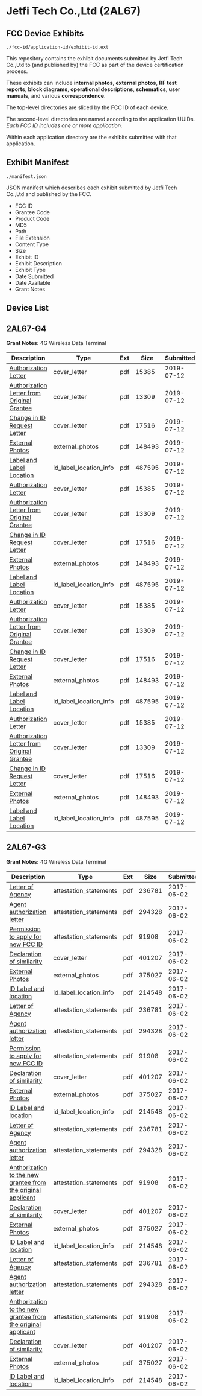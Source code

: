 # Jetfi Tech Co.,Ltd (2AL67)
## FCC Device Exhibits

```
./fcc-id/application-id/exhibit-id.ext
```

This repository contains the exhibit documents submitted by Jetfi Tech Co.,Ltd to (and published by) the FCC as part of the device certification process.

These exhibits can include **internal photos**, **external photos**, **RF test reports**, **block diagrams**, **operational descriptions**, **schematics**, **user manuals**, and various **correspondence**.

The top-level directories are sliced by the FCC ID of each device.

The second-level directories are named according to the application UUIDs. *Each FCC ID includes one or more application.*

Within each application directory are the exhibits submitted with that application. 

## Exhibit Manifest

```
./manifest.json
```

JSON manifest which describes each exhibit submitted by Jetfi Tech Co.,Ltd and published by the FCC.

- FCC ID
- Grantee Code
- Product Code
- MD5
- Path
- File Extension
- Content Type
- Size
- Exhibit ID
- Exhibit Description
- Exhibit Type
- Date Submitted
- Date Available
- Grant Notes

## Device List
## 2AL67-G4
**Grant Notes:** 4G Wireless Data Terminal

| Description | Type | Ext | Size | Submitted | Available |
| ----------- | ---- | --- | ---- | --------- | --------- |
| [Authorization Letter](2AL67-G4/2abd2456846bedf1e7c698f27074d882/4354901.pdf) | cover_letter | pdf | 15385 | 2019-07-12 | 2019-07-12 |
| [Authorization Letter from Original Grantee](2AL67-G4/2abd2456846bedf1e7c698f27074d882/4354902.pdf) | cover_letter | pdf | 13309 | 2019-07-12 | 2019-07-12 |
| [Change in ID Request Letter](2AL67-G4/2abd2456846bedf1e7c698f27074d882/4354903.pdf) | cover_letter | pdf | 17516 | 2019-07-12 | 2019-07-12 |
| [External Photos](2AL67-G4/2abd2456846bedf1e7c698f27074d882/4354904.pdf) | external_photos | pdf | 148493 | 2019-07-12 | 2019-07-12 |
| [Label and Label Location](2AL67-G4/2abd2456846bedf1e7c698f27074d882/4354905.pdf) | id_label_location_info | pdf | 487595 | 2019-07-12 | 2019-07-12 |
| [Authorization Letter](2AL67-G4/fb6c042848ca083c7b85d8b8ea079f08/4354901.pdf) | cover_letter | pdf | 15385 | 2019-07-12 | 2019-07-12 |
| [Authorization Letter from Original Grantee](2AL67-G4/fb6c042848ca083c7b85d8b8ea079f08/4354902.pdf) | cover_letter | pdf | 13309 | 2019-07-12 | 2019-07-12 |
| [Change in ID Request Letter](2AL67-G4/fb6c042848ca083c7b85d8b8ea079f08/4354903.pdf) | cover_letter | pdf | 17516 | 2019-07-12 | 2019-07-12 |
| [External Photos](2AL67-G4/fb6c042848ca083c7b85d8b8ea079f08/4354904.pdf) | external_photos | pdf | 148493 | 2019-07-12 | 2019-07-12 |
| [Label and Label Location](2AL67-G4/fb6c042848ca083c7b85d8b8ea079f08/4354905.pdf) | id_label_location_info | pdf | 487595 | 2019-07-12 | 2019-07-12 |
| [Authorization Letter](2AL67-G4/059acb5c8e426342b5f38aeeabe3be2c/4354901.pdf) | cover_letter | pdf | 15385 | 2019-07-12 | 2019-07-12 |
| [Authorization Letter from Original Grantee](2AL67-G4/059acb5c8e426342b5f38aeeabe3be2c/4354902.pdf) | cover_letter | pdf | 13309 | 2019-07-12 | 2019-07-12 |
| [Change in ID Request Letter](2AL67-G4/059acb5c8e426342b5f38aeeabe3be2c/4354903.pdf) | cover_letter | pdf | 17516 | 2019-07-12 | 2019-07-12 |
| [External Photos](2AL67-G4/059acb5c8e426342b5f38aeeabe3be2c/4354904.pdf) | external_photos | pdf | 148493 | 2019-07-12 | 2019-07-12 |
| [Label and Label Location](2AL67-G4/059acb5c8e426342b5f38aeeabe3be2c/4354905.pdf) | id_label_location_info | pdf | 487595 | 2019-07-12 | 2019-07-12 |
| [Authorization Letter](2AL67-G4/00171d3af3efe345de475c06355c8513/4354901.pdf) | cover_letter | pdf | 15385 | 2019-07-12 | 2019-07-12 |
| [Authorization Letter from Original Grantee](2AL67-G4/00171d3af3efe345de475c06355c8513/4354902.pdf) | cover_letter | pdf | 13309 | 2019-07-12 | 2019-07-12 |
| [Change in ID Request Letter](2AL67-G4/00171d3af3efe345de475c06355c8513/4354903.pdf) | cover_letter | pdf | 17516 | 2019-07-12 | 2019-07-12 |
| [External Photos](2AL67-G4/00171d3af3efe345de475c06355c8513/4354904.pdf) | external_photos | pdf | 148493 | 2019-07-12 | 2019-07-12 |
| [Label and Label Location](2AL67-G4/00171d3af3efe345de475c06355c8513/4354905.pdf) | id_label_location_info | pdf | 487595 | 2019-07-12 | 2019-07-12 |
## 2AL67-G3
**Grant Notes:** 4G Wireless Data Terminal

| Description | Type | Ext | Size | Submitted | Available |
| ----------- | ---- | --- | ---- | --------- | --------- |
| [Letter of Agency](2AL67-G3/8dfe2b652055f1b1332973123a30abb0/3411818.pdf) | attestation_statements | pdf | 236781 | 2017-06-02 | 2017-06-02 |
| [Agent authorization letter](2AL67-G3/8dfe2b652055f1b1332973123a30abb0/3411824.pdf) | attestation_statements | pdf | 294328 | 2017-06-02 | 2017-06-02 |
| [Permission to apply for new FCC ID](2AL67-G3/8dfe2b652055f1b1332973123a30abb0/3411825.pdf) | attestation_statements | pdf | 91908 | 2017-06-02 | 2017-06-02 |
| [Declaration of similarity](2AL67-G3/8dfe2b652055f1b1332973123a30abb0/3411827.pdf) | cover_letter | pdf | 401207 | 2017-06-02 | 2017-06-02 |
| [External Photos](2AL67-G3/8dfe2b652055f1b1332973123a30abb0/3411820.pdf) | external_photos | pdf | 375027 | 2017-06-02 | 2017-06-02 |
| [ID Label and location](2AL67-G3/8dfe2b652055f1b1332973123a30abb0/3411822.pdf) | id_label_location_info | pdf | 214548 | 2017-06-02 | 2017-06-02 |
| [Letter of Agency](2AL67-G3/e7aec6ddd50bc94c0b8676b90c7d06f6/3411818.pdf) | attestation_statements | pdf | 236781 | 2017-06-02 | 2017-06-02 |
| [Agent authorization letter](2AL67-G3/e7aec6ddd50bc94c0b8676b90c7d06f6/3411824.pdf) | attestation_statements | pdf | 294328 | 2017-06-02 | 2017-06-02 |
| [Permission to apply for new FCC ID](2AL67-G3/e7aec6ddd50bc94c0b8676b90c7d06f6/3411825.pdf) | attestation_statements | pdf | 91908 | 2017-06-02 | 2017-06-02 |
| [Declaration of similarity](2AL67-G3/e7aec6ddd50bc94c0b8676b90c7d06f6/3411827.pdf) | cover_letter | pdf | 401207 | 2017-06-02 | 2017-06-02 |
| [External Photos](2AL67-G3/e7aec6ddd50bc94c0b8676b90c7d06f6/3411820.pdf) | external_photos | pdf | 375027 | 2017-06-02 | 2017-06-02 |
| [ID Label and location](2AL67-G3/e7aec6ddd50bc94c0b8676b90c7d06f6/3411822.pdf) | id_label_location_info | pdf | 214548 | 2017-06-02 | 2017-06-02 |
| [Letter of Agency](2AL67-G3/16d85804a0ac76e53ef7606dcbce2ab5/3411818.pdf) | attestation_statements | pdf | 236781 | 2017-06-02 | 2017-06-02 |
| [Agent authorization letter](2AL67-G3/16d85804a0ac76e53ef7606dcbce2ab5/3411824.pdf) | attestation_statements | pdf | 294328 | 2017-06-02 | 2017-06-02 |
| [Anthorization to the new grantee from the original applicant](2AL67-G3/16d85804a0ac76e53ef7606dcbce2ab5/3411825.pdf) | attestation_statements | pdf | 91908 | 2017-06-02 | 2017-06-02 |
| [Declaration of similarity](2AL67-G3/16d85804a0ac76e53ef7606dcbce2ab5/3411827.pdf) | cover_letter | pdf | 401207 | 2017-06-02 | 2017-06-02 |
| [External Photos](2AL67-G3/16d85804a0ac76e53ef7606dcbce2ab5/3411820.pdf) | external_photos | pdf | 375027 | 2017-06-02 | 2017-06-02 |
| [ID Label and location](2AL67-G3/16d85804a0ac76e53ef7606dcbce2ab5/3411822.pdf) | id_label_location_info | pdf | 214548 | 2017-06-02 | 2017-06-02 |
| [Letter of Agency](2AL67-G3/3f6517f2c722cb9c7b6cd8a110f0fd7e/3411818.pdf) | attestation_statements | pdf | 236781 | 2017-06-02 | 2017-06-02 |
| [Agent authorization letter](2AL67-G3/3f6517f2c722cb9c7b6cd8a110f0fd7e/3411824.pdf) | attestation_statements | pdf | 294328 | 2017-06-02 | 2017-06-02 |
| [Anthorization to the new grantee from the original applicant](2AL67-G3/3f6517f2c722cb9c7b6cd8a110f0fd7e/3411825.pdf) | attestation_statements | pdf | 91908 | 2017-06-02 | 2017-06-02 |
| [Declaration of similarity](2AL67-G3/3f6517f2c722cb9c7b6cd8a110f0fd7e/3411827.pdf) | cover_letter | pdf | 401207 | 2017-06-02 | 2017-06-02 |
| [External Photos](2AL67-G3/3f6517f2c722cb9c7b6cd8a110f0fd7e/3411820.pdf) | external_photos | pdf | 375027 | 2017-06-02 | 2017-06-02 |
| [ID Label and location](2AL67-G3/3f6517f2c722cb9c7b6cd8a110f0fd7e/3411822.pdf) | id_label_location_info | pdf | 214548 | 2017-06-02 | 2017-06-02 |
